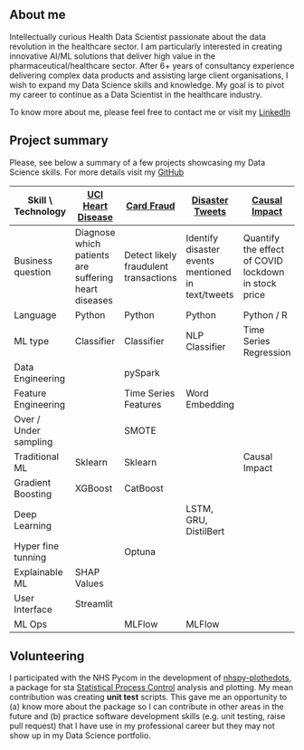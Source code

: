 
## About me

Intellectually curious Health Data Scientist passionate about the data revolution in the healthcare sector. I am particularly interested in creating innovative AI/ML solutions that deliver high value in the pharmaceutical/healthcare sector. After 6+ years of consultancy experience delivering complex data products and assisting large client organisations, I wish to expand my Data Science skills and knowledge. My goal is to pivot my career to continue as a Data Scientist in the healthcare industry. 

To know more about me, please feel free to contact me or visit my [LinkedIn](https://www.linkedin.com/in/joan-ponsa-cobas-08875422/)

## Project summary

Please, see below a summary of a few projects showcasing my Data Science skills. For more details visit my [GitHub](https://github.com/JPonsa/)

|Skill \ Technology     | [UCI Heart Disease](https://github.com/JPonsa/UCI_Heart_Disease) | [Card Fraud](https://github.com/JPonsa/card_fraud_detection/tree/main)|[Disaster Tweets](https://github.com/JPonsa/nlp_disaster_tweets) | [Causal Impact](https://github.com/JPonsa/causal_inference_ts) |
|---------------------- |------------------------------|----------------------|----------------------|------------------------|
| Business question     | Diagnose which patients<br>are suffering heart diseases | Detect likely <br>fraudulent transactions | Identify disaster events<br>mentioned in text/tweets | Quantify the effect of COVID<br>lockdown in stock price |
| Language              | Python            | Python               | Python               | Python / R             |
| ML type               | Classifier        | Classifier           | NLP Classifier       | Time Series Regression |
| Data Engineering      |                   | pySpark              |                      |                        |
| Feature Engineering   |                   | Time Series Features | Word Embedding       |                        |
| Over / Under sampling |                   | SMOTE                |                      |                        |
| Traditional ML        | Sklearn           | Sklearn              |                      | Causal Impact          |
| Gradient Boosting     | XGBoost           | CatBoost             |                      |                        |
| Deep Learning         |                   |                      | LSTM, GRU, DistilBert|                        |
| Hyper fine tunning    |                   | Optuna               |                      |                        |
| Explainable ML        | SHAP Values       |                      |                      |                        |
| User Interface        | Streamlit         |                      |                      |                        |
| ML Ops                |                   | MLFlow               | MLFlow               |                        |


## Volunteering

I participated with the NHS Pycom in the development of [nhspy-plothedots](https://github.com/nhs-pycom/nhspy-plotthedots), a package for sta [Statistical Process Control](https://www.england.nhs.uk/wp-content/uploads/2022/02/qsir-statistical-process-control.pdf) analysis and plotting. My mean contribution was creating **unit test** scripts. This gave me an opportunity to (a) know more about the package so I can contribute in other areas in the future and (b) practice software development skills (e.g. unit testing,  raise pull request) that I have use in my professional career but they may not show up in my Data Science portfolio.